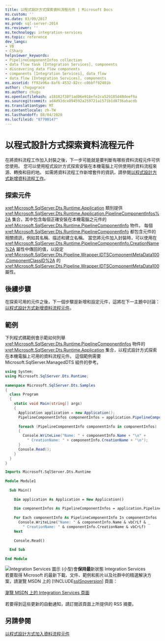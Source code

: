 ```yaml
---
title: 以程式設計方式探索資料流程元件 | Microsoft Docs
ms.custom: ''
ms.date: 03/09/2017
ms.prod: sql-server-2014
ms.reviewer: ''
ms.technology: integration-services
ms.topic: reference
dev_langs:
- VB
- CSharp
helpviewer_keywords:
- PipelineComponentInfos collection
- data flow task [Integration Services], components
- discovering data flow components
- components [Integration Services], data flow
- data flow [Integration Services], components
ms.assetid: ff92a96a-8af6-4532-82cc-c0bbff92401b
author: chugugrace
ms.author: chugu
ms.openlocfilehash: a18102f38f1ad06e918efe2ca529185d40deef9a
ms.sourcegitcommit: ad4d92dce894592a259721a1571b1d8736abacdb
ms.translationtype: MT
ms.contentlocale: zh-TW
ms.lasthandoff: 08/04/2020
ms.locfileid: "87700147"
---
```

# <a name="discovering-data-flow-components-programmatically"></a>以程式設計方式探索資料流程元件
  在將資料流程工作加入封裝之後，下一步可能就是要判斷有哪些資料流程元件可供您使用。 您可以使用程式設計方式探索安裝在本機電腦上可供使用的資料流程來源、轉換和目的地。 如需將資料流程工作新增套件的資訊，請參閱[以程式設計方式新增資料流程工作](../building-packages-programmatically/adding-the-data-flow-task-programmatically.md)。  
  
## <a name="discovering-components"></a>探索元件  
 <xref:Microsoft.SqlServer.Dts.Runtime.Application> 類別提供 <xref:Microsoft.SqlServer.Dts.Runtime.Application.PipelineComponentInfos%2A> 集合，其中包含每個正確安裝在本機電腦之元件的 <xref:Microsoft.SqlServer.Dts.Runtime.PipelineComponentInfo> 物件。 每個 <xref:Microsoft.SqlServer.Dts.Runtime.PipelineComponentInfo> 都包含元件的相關資訊，例如其名稱、描述和建立名稱。 當您將元件加入封裝時，可以使用在 <xref:Microsoft.SqlServer.Dts.Runtime.PipelineComponentInfo.CreationName%2A> 屬性中傳回的值，以設定 <xref:Microsoft.SqlServer.Dts.Pipeline.Wrapper.IDTSComponentMetaData100.ComponentClassID%2A> 的 <xref:Microsoft.SqlServer.Dts.Pipeline.Wrapper.IDTSComponentMetaData100> 屬性。  
  
## <a name="next-step"></a>後續步驟  
 在探索可用的元件之後，下一個步驟是新增和設定元件，這將在下一主題中討論：[以程式設計方式新增資料流程元件](../building-packages-programmatically/adding-data-flow-components-programmatically.md)。  
  
## <a name="sample"></a>範例  
 下列程式碼範例會示範如何列舉 <xref:Microsoft.SqlServer.Dts.Runtime.PipelineComponentInfos> 物件的 <xref:Microsoft.SqlServer.Dts.Runtime.Application> 集合，以程式設計方式探索在本機電腦上可用的資料流程元件。 這個範例需要 Microsoft.SqlServer.ManagedDTS 組件的參考。  
  
```csharp  
using System;  
using Microsoft.SqlServer.Dts.Runtime;  
  
namespace Microsoft.SqlServer.Dts.Samples  
{  
  class Program  
  {  
    static void Main(string[] args)  
    {  
      Application application = new Application();  
      PipelineComponentInfos componentInfos = application.PipelineComponentInfos;  
  
      foreach (PipelineComponentInfo componentInfo in componentInfos)  
      {  
        Console.WriteLine("Name: " + componentInfo.Name + "\n" +  
          " CreationName: " + componentInfo.CreationName + "\n");  
      }  
      Console.Read();  
    }  
  }  
}  
```  
  
```vb  
Imports Microsoft.SqlServer.Dts.Runtime  
  
Module Module1  
  
  Sub Main()  
  
    Dim application As Application = New Application()  
  
    Dim componentInfos As PipelineComponentInfos = application.PipelineComponentInfos  
  
    For Each componentInfo As PipelineComponentInfo In componentInfos  
      Console.WriteLine("Name: " & componentInfo.Name & vbCrLf & _  
        " CreationName: " & componentInfo.CreationName & vbCrLf)  
    Next  
  
    Console.Read()  
  
  End Sub  
  
End Module  
```  
  
![Integration Services 圖示 (小型) ](../media/dts-16.gif "Integration Services 圖示 (小)")會**保持最**新狀態 Integration Services  <br /> 若要取得 Microsoft 的最新下載、文件、範例和影片以及社群中的精選解決方案，請瀏覽 MSDN 上的 [!INCLUDE[ssISnoversion](../../includes/ssisnoversion-md.md)] 頁面：<br /><br /> [瀏覽 MSDN 上的 Integration Services 頁面](https://go.microsoft.com/fwlink/?LinkId=136655)<br /><br /> 若要得到這些更新的自動通知，請訂閱該頁面上所提供的 RSS 摘要。  
  
## <a name="see-also"></a>另請參閱  
 [以程式設計方式加入資料流程元件](../building-packages-programmatically/adding-data-flow-components-programmatically.md)  
  
  
